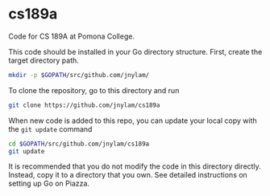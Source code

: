 # cs189a
Code for CS 189A at Pomona College.

This code should be installed in your Go directory structure. First, create the target directory path.

```sh
mkdir -p $GOPATH/src/github.com/jnylam/
```
To clone the repository, go to this directory and run

```sh
git clone https://github.com/jnylam/cs189a
```

When new code is added to this repo, you can update your local copy with the `git update` command

```sh
cd $GOPATH/src/github.com/jnylam/cs189a
git update
```

It is recommended that you do not modify the code in this directory directly. Instead, copy it to a directory that you own. See detailed instructions on setting up Go on Piazza.
